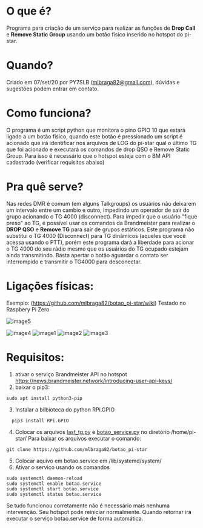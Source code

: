 # O que é?

  Programa para criação de um serviço para realizar as funções de **Drop Call** e **Remove Static Group** usando um botão físico inserido no hotspot do pi-star.

# Quando?

  Criado em 07/set/20 por PY7SLB (mlbraga82@gmail.com), dúvidas e sugestões podem entrar em contato.

# Como funciona?

  O programa é um script python que monitora o pino GPIO 10 que estará ligado a um botão físico, quando este botão é pressionado um script é acionado que irá identificar nos arquivos de LOG do pi-star qual o último TG que foi acionado e executará os comandos de drop QSO e Remove Static Group. Para isso é necessário que o hotspot esteja com o BM API cadastrado (verificar requisitos abaixo)
  
# Pra quê serve?

  Nas redes DMR é comum (em alguns Talkgroups) os usuários não deixarem um intervalo entre um cambio e outro, impedindo um operador de sair do grupo acionando o TG 4000 (disconnect). Para impedir que o usuário "fique preso" ao TG, é possível usar os comandos da Brandmeister para realizar o **DROP QSO** e **Remove TG** para sair de grupos estáticos. Este programa não substitui o TG 4000 (Disconnect) para TG dinâmicos (aqueles que você acessa usando o PTT), porém este programa dará a liberdade para acionar o TG 4000 do seu rádio mesmo que os usuários do TG ocupado estejam ainda transmitindo. Basta apertar o botão aguardar o contato ser interrompido e transmitir o TG4000 para desconectar.

# Ligações físicas:

Exemplo: (https://github.com/mlbraga82/botao_pi-star/wiki)
Testado no Raspbery Pi Zero


![image5](https://user-images.githubusercontent.com/39124251/121824290-7de5ed00-cc81-11eb-8f5c-4178614d11be.png)

![image4](https://user-images.githubusercontent.com/39124251/121824065-b389d680-cc7f-11eb-905a-af5b3d0cc9f1.png)
![image1](https://user-images.githubusercontent.com/39124251/121823827-08c4e880-cc7e-11eb-892a-244421520215.png)
![image2](https://user-images.githubusercontent.com/39124251/121823858-40cc2b80-cc7e-11eb-821b-bdde9d886fba.png)
![image3](https://user-images.githubusercontent.com/39124251/121823886-75d87e00-cc7e-11eb-91b9-7b19c5b7a200.png)


# Requisitos:

1) ativar o serviço Brandmeister API no hotspot
  https://news.brandmeister.network/introducing-user-api-keys/
2) baixar o pip3: 
  ```
  sudo apt install python3-pip
  ```
3) Instalar a bilbioteca do python RPi.GPIO
```
  pip3 install RPi.GPIO
  ```
4) Colocar os arquivos [last_tg.py](https://github.com/mlbraga82/botao_pi-star/raw/master/last_tg.py) e [botao_service.py](https://github.com/mlbraga82/botao_pi-star/raw/master/botao.service) no diretório /home/pi-star/
Para baixar os arquivos executar o comando:
```
git clone https://github.com/mlbraga82/botao_pi-star
```
5) Colocar aquivo em botao.service em /lib/systemd/system/
6) Ativar o serviço usando os comandos
```
sudo systemctl daemon-reload
sudo systemctl enable botao.service
sudo systemctl start botao.service
sudo systemctl status botao.service
```
Se tudo funcionou corretamente não é necessário mais nenhuma intervenção. Seu hotspot pode reiniciar normalmente. Quando retornar irá executar o serviço botao.service de forma automática.
